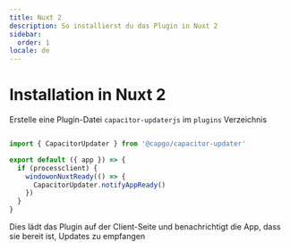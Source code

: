 ```yaml
---
title: Nuxt 2
description: So installierst du das Plugin in Nuxt 2
sidebar:
  order: 1
locale: de
---
```


# Installation in Nuxt 2

Erstelle eine Plugin-Datei `capacitor-updaterjs` im `plugins` Verzeichnis

```js

import { CapacitorUpdater } from '@capgo/capacitor-updater'

export default ({ app }) => {
  if (processclient) {
    windowonNuxtReady(() => {
      CapacitorUpdater.notifyAppReady()
    })
  }
}
```

Dies lädt das Plugin auf der Client-Seite und benachrichtigt die App, dass sie bereit ist, Updates zu empfangen
